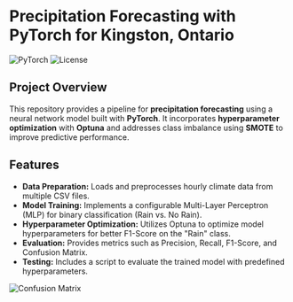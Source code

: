 # Precipitation Forecasting with PyTorch for Kingston, Ontario

![PyTorch](https://img.shields.io/badge/PyTorch-1.12.1-blue.svg)
![License](https://img.shields.io/badge/license-MIT-green.svg)

## Project Overview

This repository provides a pipeline for **precipitation forecasting** using a neural network model built with **PyTorch**. It incorporates **hyperparameter optimization** with **Optuna** and addresses class imbalance using **SMOTE** to improve predictive performance.

## Features

- **Data Preparation:** Loads and preprocesses hourly climate data from multiple CSV files.
- **Model Training:** Implements a configurable Multi-Layer Perceptron (MLP) for binary classification (Rain vs. No Rain).
- **Hyperparameter Optimization:** Utilizes Optuna to optimize model hyperparameters for better F1-Score on the "Rain" class.
- **Evaluation:** Provides metrics such as Precision, Recall, F1-Score, and Confusion Matrix.
- **Testing:** Includes a script to evaluate the trained model with predefined hyperparameters.

![Confusion Matrix](images/test_confusion_matrix.png)
